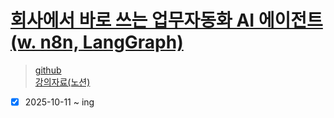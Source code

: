 # [회사에서 바로 쓰는 업무자동화 AI 에이전트 (w. n8n, LangGraph)](https://www.inflearn.com/course/%ED%9A%8C%EC%82%AC%EC%97%90%EC%84%9C-%EB%B0%94%EB%A1%9C%EC%93%B0%EB%8A%94-%EC%97%85%EB%AC%B4%EC%9E%90%EB%8F%99%ED%99%94-ai%EC%97%90%EC%9D%B4%EC%A0%84%ED%8A%B8/dashboard)

> [github](https://github.com/jasonkang14/inflearn-agent-use-cases-lecture)  
> [강의자료(노션)](https://www.kangsium.com/agent-use-cases-with-n8n-and-langgraph)

- [x] 2025-10-11 ~ ing
